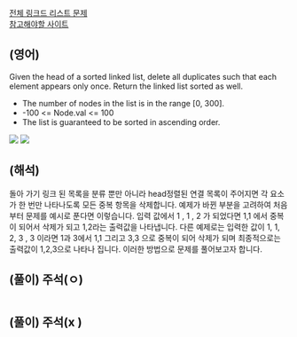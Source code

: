 <a href="https://leetcode.com/tag/linked-list/">전체 링크드 리스트 문제 </a>  
<a href="https://leetcode.com/problems/remove-duplicates-from-sorted-list/description/">참고해야할 사이트</a>   

## (영어)
Given the head of a sorted linked list, delete all duplicates such that each element appears only once. Return the linked list sorted as well.
- The number of nodes in the list is in the range [0, 300].
- -100 <= Node.val <= 100
- The list is guaranteed to be sorted in ascending order.

<a href='https://ifh.cc/v-Si1jIf.7TL5L6' target='_blank'><img src='https://ifh.cc/g/Si1jIf.png' border='0'></a>
<a href='https://ifh.cc/v-Si1jIf.7TL5L6' target='_blank'><img src='https://ifh.cc/g/7TL5L6.png' border='0'></a>

## (해석)
돌아 가기 링크 된 목록을 분류 뿐만 아니라 head정렬된 연결 목록이 주어지면 각 요소가 한 번만 나타나도록 모든 중복 항목을 삭제합니다.
예제가 바뀐 부분을 고려하여 처음부터 문제를 예시로 푼다면 이렇습니다.
입력 값에서 1 , 1 , 2 가 되었다면 1,1 에서 중복이 되어서 삭제가 되고 1,2라는 출력값을 나타냅니다.
다른 예제로는 입력한 값이 1, 1, 2, 3 , 3 이라면 1과 3에서 1,1 그리고 3,3 으로 중복이 되어 삭제가 되며 최종적으로는 출력값이 1,2,3으로 나타나 집니다.
이러한 방법으로 문제를 풀어보고자 합니다.

## (풀이) 주석(ㅇ)
```js
```


## (풀이) 주석(x )
```js
```
